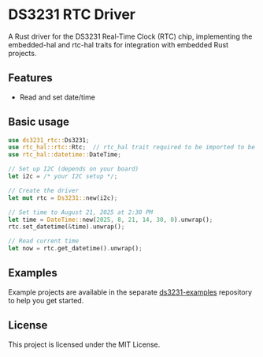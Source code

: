 # DS3231 RTC Driver

A Rust driver for the DS3231 Real-Time Clock (RTC) chip, implementing the embedded-hal and rtc-hal traits for integration with embedded Rust projects.

## Features

- Read and set date/time

## Basic usage

```rust
use ds3231_rtc::Ds3231;
use rtc_hal::rtc::Rtc;  // rtc_hal trait required to be imported to be used
use rtc_hal::datetime::DateTime;

// Set up I2C (depends on your board)
let i2c = /* your I2C setup */;

// Create the driver
let mut rtc = Ds3231::new(i2c);

// Set time to August 21, 2025 at 2:30 PM
let time = DateTime::new(2025, 8, 21, 14, 30, 0).unwrap();
rtc.set_datetime(&time).unwrap();

// Read current time
let now = rtc.get_datetime().unwrap();
```

## Examples

Example projects are available in the separate [ds3231-examples](https://github.com/implferris/ds3231-examples) repository to help you get started.


## License

This project is licensed under the MIT License.
